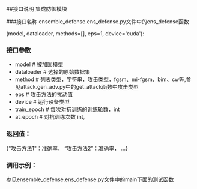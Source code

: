 ##接口说明
集成防御模块

###接口名称
ensemble_defense.ens_defense.py文件中的ens_defense函数

(model, dataloader, methods=[], eps=1, device='cuda'):
### 接口参数
- model              # 被加固模型
- dataloader         # 选择的原始数据集
- method             # 列表类型，字符串，攻击类型，fgsm、mi-fgsm、bim、cw等,参见attack.gen_adv.py中的get_attack函数中攻击类型
- eps                # 攻击方法的扰动值
- device             # 运行设备类型
- train_epoch        # 每次对抗训练的训练轮数，int
- at_epoch           # 对抗训练次数 int,

### 返回值：
{"攻击方法1"：准确率， “攻击方法2”：准确率， ...}

### 调用示例：
参见ensemble_defense.ens_defense.py文件中的main下面的测试函数